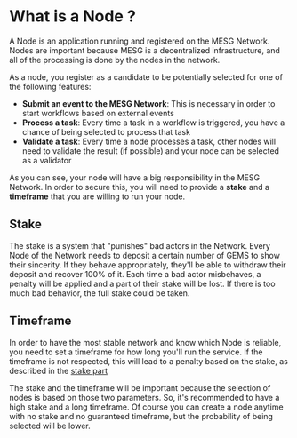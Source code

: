 # What is a Node ?

A Node is an application running and registered on the MESG Network. Nodes are important because MESG is a decentralized infrastructure, and all of the processing is done by the nodes in the network.

As a node, you register as a candidate to be potentially selected for one of the following features:

* **Submit an event to the MESG Network**: This is necessary in order to start workflows based on external events
* **Process a task**: Every time a task in a workflow is triggered, you have a chance of being selected to process that task
* **Validate a task**: Every time a node processes a task, other nodes will need to validate the result \(if possible\) and your node can be selected as a validator

As you can see, your node will have a big responsibility in the MESG Network. In order to secure this, you will need to provide a **stake** and a **timeframe** that you are willing to run your node.

## Stake

The stake is a system that "punishes" bad actors in the Network. Every Node of the Network needs to deposit a certain number of GEMS to show their sincerity. If they behave appropriately, they'll be able to withdraw their deposit and recover 100% of it. Each time a bad actor misbehaves, a penalty will be applied and a part of their stake will be lost. If there is too much bad behavior, the full stake could be taken.

## Timeframe

In order to have the most stable network and know which Node is reliable, you need to set a timeframe for how long you'll run the service. If the timeframe is not respected, this will lead to a penalty based on the stake, as described in the [stake part](what-is-a-node.md#stake)

The stake and the timeframe will be important because the selection of nodes is based on those two parameters. So, it's recommended to have a high stake and a long timeframe. Of course you can create a node anytime with no stake and no guaranteed timeframe, but the probability of being selected will be lower.

